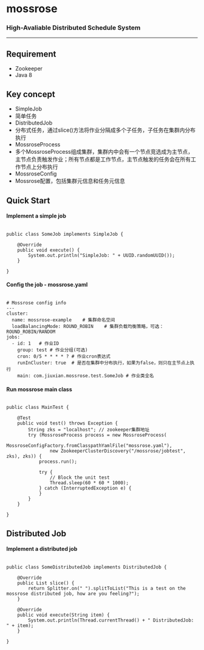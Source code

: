 # mossrose
<h3>High-Avaliable Distributed Schedule System</h3>

<hr>

## Requirement

* Zookeeper
* Java 8

## Key concept

* SimpleJob
 * 简单任务
* DistributedJob
 * 分布式任务，通过slice()方法将作业分隔成多个子任务，子任务在集群内分布执行
* MossroseProcess
 * 多个MossroseProcess组成集群，集群内中会有一个节点竞选成为主节点，主节点负责触发作业；所有节点都是工作节点，主节点触发的任务会在所有工作节点上分布执行
* MossroseConfig
 * Mossrose配置，包括集群元信息和任务元信息


## Quick Start

#### Implement a simple job
<pre><code>
public class SomeJob implements SimpleJob {

    @Override
	public void execute() {
		System.out.println("SimpleJob: " + UUID.randomUUID());
	}

}
</code></pre>

#### Config the job - mossrose.yaml
<pre><code>
# Mossrose config info
---
cluster:
  name: mossrose-example    # 集群命名空间
  loadBalancingMode: ROUND_ROBIN    # 集群负载均衡策略，可选：ROUND_ROBIN/RANDOM
jobs:
  - id: 1   # 作业ID
    group: test # 作业分组(可选)
    cron: 0/5 * * * * ? # 作业cron表达式
    runInCluster: true  # 是否在集群中分布执行，如果为false，则只在主节点上执行
    main: com.jiuxian.mossrose.test.SomeJob # 作业类全名
</code></pre>

#### Run mossrose main class
<pre><code>
public class MainTest {

    @Test
	public void test() throws Exception {
		String zks = "localhost"; // zookeeper集群地址
		try (MossroseProcess process = new MossroseProcess(
				MossroseConfigFactory.fromClasspathYamlFile("mossrose.yaml"), 
				new ZookeeperClusterDiscovery("/mossrose/jobtest", zks), zks)) {
			process.run();

			try {
                // Block the unit test
				Thread.sleep(60 * 60 * 1000);
			} catch (InterruptedException e) {
			}
		}
	}

}
</code></pre>

## Distributed Job
#### Implement a distributed job
<pre><code>
public class SomeDistributedJob implements DistributedJob<String> {

    @Override
	public List<String> slice() {
		return Splitter.on(" ").splitToList("This is a test on the mossrose distributed job, how are you feeling?");
	}

	@Override
	public void execute(String item) {
		System.out.println(Thread.currentThread() + " DistributedJob: " + item);
	}

}
</code></pre>
